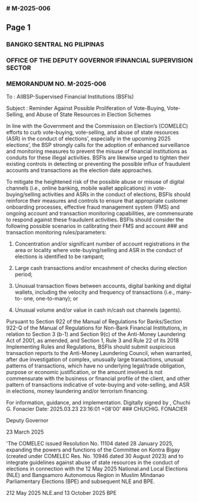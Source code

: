 ### # M-2025-006

## Page 1

### BANGKO SENTRAL NG PILIPINAS

### OFFICE OF THE DEPUTY GOVERNOR IFINANCIAL SUPERVISION SECTOR

### MEMORANDUM NO. M-2025-006

To : AIlBSP-Supervised Financial Institutions (BSFIs)

Subject : Reminder Against Possible Proliferation of Vote-Buying, Vote- Selling, and Abuse of State Resources in Election Schemes

In line with the Government and the Commission on Election’s (COMELEC) efforts to curb vote-buying, vote-selling, and abuse of state resources (ASR) in the conduct of elections’, especially in the upcoming 2025 elections’, the BSP strongly calls for the adoption of enhanced surveillance and monitoring measures to prevent the misuse of financial institutions as conduits for these illegal activities. BSFls are likewise urged to tighten their existing controls in detecting or preventing the possible influx of fraudulent accounts and transactions as the election date approaches.

To mitigate the heightened risk of the possible abuse or misuse of digital channels (i.e., online banking, mobile wallet applications) in vote-buying/selling activities and ASRs in the conduct of elections, BSFls should reinforce their measures and controls to ensure that appropriate customer onboarding processes, effective fraud management system (FMS) and ongoing account and transaction monitoring capabilities, are commensurate to respond against these fraudulent activities. BSFls should consider the following possible scenarios in calibrating their FMS and account ### and transaction monitoring rules/parameters:

1. Concentration and/or significant number of account registrations in the area or locality where vote-buying/selling and ASR in the conduct of elections is identified to be rampant;

2. Large cash transactions and/or encashment of checks during election period;

3. Unusual transaction flows between accounts, digital banking and digital wallets, including the velocity and frequency of transactions (i.e., many-to- one, one-to-many); or

4. Unusual volume and/or value in cash in/cash out channels (agents).

Pursuant to Section 922 of the Manual of Regulations for Banks/Section 922-Q of the Manual of Regulations for Non-Bank Financial Institutions, in relation to Section 3 (b-1) and Section 9(c) of the Anti-Money Laundering Act of 2001, as amended, and Section 1, Rule 3 and Rule 22 of its 2018 Implementing Rules and Regulations, BSFls should submit suspicious transaction reports to the Anti-Money Laundering Council, when warranted, after due investigation of complex, unusually large transactions, unusual patterns of transactions, which have no underlying legal/trade obligation, purpose or economic justification, or the amount involved is not commensurate with the business or financial profile of the client, and other pattern of transactions indicative of vote-buying and vote-selling, and ASR in elections, money laundering and/or terrorism financing.

For information, guidance, and implementation. Digitally signed by , Chuchi G. Fonacier Date: 2025.03.23 23:16:01 +08'00' ### CHUCHIG. FONACIER

Deputy Governor

23 March 2025

'The COMELEC issued Resolution No. 11104 dated 28 January 2025, expanding the powers and functions of the Committee on Kontra Bigay (created under COMELEC Res. No. 10946 dated 30 August 2023) and to integrate guidelines against abuse of state resources in the conduct of elections in connection with the 12 May 2025 National.and Local Elections (NLE) and Bangsamoro Autonomous Region in Muslim Mindanao Parliamentary Elections (BPE) and subsequent NLE and BPE.

212 May 2025 NLE.and 13 October 2025 BPE 